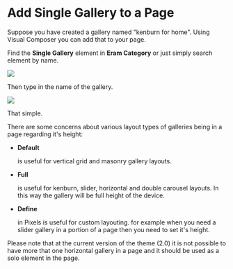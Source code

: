 # Add Single Gallery to a Page

Suppose you have created a gallery named "kenburn for home". Using Visual Composer you can add that to your page.

Find the **Single Gallery** element in **Eram Category** or just simply search element by name.

![](https://ticksy_attachments.s3.amazonaws.com/1850312083.jpg)

Then type in the name of the gallery.

![](https://ticksy_attachments.s3.amazonaws.com/4074285758.jpg)

That simple.

There are some concerns about various layout types of galleries being in a page regarding it's height:

* **Default**

  is useful for vertical grid and masonry gallery layouts. 

* **Full**

  is useful for kenburn, slider, horizontal and double carousel layouts. In this way the gallery will be full height of the device.

* **Define**

  in Pixels is useful for custom layouting. for example when you need a slider gallery in a portion of a page then you need to set it's height.

Please note that at the current version of the theme \(2.0\) it is not possible to have more that one horizontal gallery in a page and it should be used as a solo element in the page.

